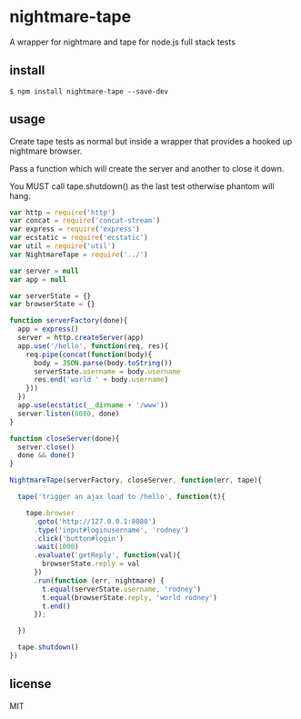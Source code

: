 nightmare-tape
==============

A wrapper for nightmare and tape for node.js full stack tests

## install

```
$ npm install nightmare-tape --save-dev
```

## usage

Create tape tests as normal but inside a wrapper that provides a hooked up nightmare browser.

Pass a function which will create the server and another to close it down.

You MUST call tape.shutdown() as the last test otherwise phantom will hang.

```js
var http = require('http')
var concat = require('concat-stream')
var express = require('express')
var ecstatic = require('ecstatic')
var util = require('util')
var NightmareTape = require('../')

var server = null
var app = null

var serverState = {}
var browserState = {}

function serverFactory(done){
  app = express()
  server = http.createServer(app)
  app.use('/hello', function(req, res){
    req.pipe(concat(function(body){
      body = JSON.parse(body.toString())
      serverState.username = body.username
      res.end('world ' + body.username)
    }))
  })
  app.use(ecstatic(__dirname + '/www'))
  server.listen(8080, done)
}

function closeServer(done){
  server.close()
  done && done()
}

NightmareTape(serverFactory, closeServer, function(err, tape){

  tape('trigger an ajax load to /hello', function(t){

    tape.browser
      .goto('http://127.0.0.1:8080')
      .type('input#loginusername', 'rodney')
      .click('button#login')
      .wait(1000)
      .evaluate('getReply', function(val){
        browserState.reply = val
      })
      .run(function (err, nightmare) {
        t.equal(serverState.username, 'rodney')
        t.equal(browserState.reply, 'world rodney')
        t.end()
      });

  })

  tape.shutdown()
})
```

## license

MIT